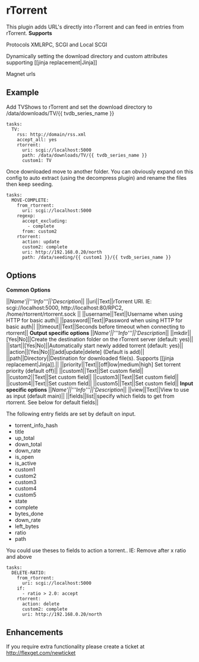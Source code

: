 # rTorrent

This plugin adds URL's directly into rTorrent and can feed in entries from rTorrent.
**Supports**

Protocols XMLRPC, SCGI and Local SCGI

Dynamically setting the download directory and custom attributes supporting [[jinja replacement|Jinja]]

Magnet urls

## Example

Add TVShows to rTorrent and set the download directory to /data/downloads/TV/{{ tvdb_series_name }}


    tasks:
      TV:
        rss: http://domain/rss.xml
        accept_all: yes
        rtorrent:
          uri: scgi://localhost:5000
          path: /data/downloads/TV/{{ tvdb_series_name }}
          custom1: TV



Once downloaded move to another folder. You can obviously expand on this config to auto extract (using the decompress plugin) and rename the files then keep seeding.


    tasks:
      MOVE-COMPLETE:
        from_rtorrent:
          uri: scgi://localhost:5000
        regexp:
          accept_excluding:
            - complete
          from: custom2
        rtorrent:
          action: update
          custom2: complete
          uri: http://192.168.0.20/north
          path: /data/seeding/{{ custom1 }}/{{ tvdb_series_name }}



## Options
**Common Options**

||**Name*'||'''Info'''||'*Description**||
||uri||Text||rTorrent URI. IE: scgi://localhost:5000, http://localhost:80/RPC2, /home/rtorrent/rtorrent.sock ||
||username||Text||Username when using HTTP for basic auth||
||password||Text||Password when using HTTP for basic auth||
||timeout||Text||Seconds before timeout when connecting to rtorrent||
**Output specific options**
||**Name*'||'''Info'''||'*Description**||
||mkdir||[Yes|No]||Create the destination folder on the rTorrent server (default: yes)||
||start||[Yes|No]||Automatically start newly added torrent (default: yes)||
||action||[Yes|No]||[add|update|delete] (Default is add)||
||path||Directory||Destination for downloaded file(s). Supports [[jinja replacement|Jinja]].||
||priority||Text||[off|low|medium|high] Set torrent priority (default off)||
||custom1||Text||Set custom field||
||custom2||Text||Set custom field||
||custom3||Text||Set custom field||
||custom4||Text||Set custom field||
||custom5||Text||Set custom field||
**Input specific options**
||**Name*'||'''Info'''||'*Description**||
||view||Text||View to use as input (default main)||
||fields||list||specify which fields to get from rtorrent. See below for default fields||

The following entry fields are set by default on input.

- torrent_info_hash
- title
- up_total
- down_total
- down_rate
- is_open
- is_active
- custom1
- custom2
- custom3
- custom4
- custom5
- state
- complete
- bytes_done
- down_rate
- left_bytes
- ratio
- path

You could use theses to fields to action a torrent.. IE: Remove after x ratio and above


    tasks:
      DELETE-RATIO:
        from_rtorrent:
          uri: scgi://localhost:5000
        if:
          - ratio > 2.0: accept
        rtorrent:
          action: delete
          custom2: complete
          uri: http://192.168.0.20/north


## Enhancements

If you require extra functionality please create a ticket at http://flexget.com/newticket
